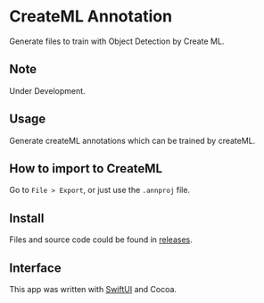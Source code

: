 # CreateML Annotation
Generate files to train with Object Detection by Create ML.

## Note
Under Development.

## Usage
Generate createML annotations which can be trained by createML.

## How to import to CreateML
Go to `File > Export`, or just use the `.annproj` file.

## Install
Files and source code could be found in [releases](https://github.com/Vaida12345/Annotation/releases).

## Interface
This app was written with [SwiftUI](https://developer.apple.com/xcode/swiftui/) and Cocoa.



